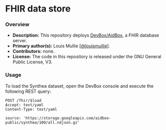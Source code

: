 # FHIR data store

### Overview

- **Description:** This repository deploys [DevBox/AidBox](https://github.com/Aidbox/devbox), a FHIR database server.
- **Primary author(s):** Louis Mullie [[@louismullie](https://github.com/louismullie)].
- **Contributors:** none.
- **License:** The code in this repository is released under the GNU General Public License, V3.

### Usage

To load the Synthea dataset, open the DevBox console and execute the following REST query:

```
POST /fhir/$load
Accept: text/yaml
Content-Type: text/yaml

source: 'https://storage.googleapis.com/aidbox-public/synthea/100/all.ndjson.gz'
```

